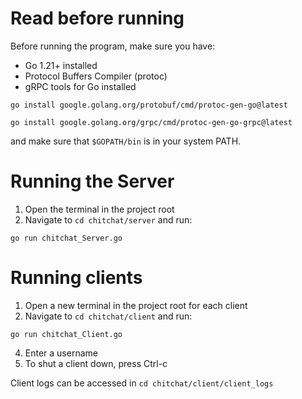 # Read before running
Before running the program, make sure you have:
- Go 1.21+ installed
- Protocol Buffers Compiler (protoc)
- gRPC tools for Go installed

`go install google.golang.org/protobuf/cmd/protoc-gen-go@latest`

`go install google.golang.org/grpc/cmd/protoc-gen-go-grpc@latest`
  
and make sure that `$GOPATH/bin` is in your system PATH.

# Running the Server
1. Open the terminal in the project root
2. Navigate to `cd chitchat/server` and run:

`go run chitchat_Server.go`

# Running clients
1. Open a new terminal in the project root for each client
2. Navigate to `cd chitchat/client` and run:

`go run chitchat_Client.go`

4. Enter a username
5. To shut a client down, press Ctrl-c

Client logs can be accessed in `cd chitchat/client/client_logs`
